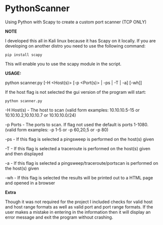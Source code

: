 # PythonScanner

Using Python with Scapy to create a custom port scanner (TCP ONLY)

**NOTE**

I developed this all in Kali linux because it has Scapy on it locally. If you are developing on another distro you need to use the following command:

```pip install scapy```

This will enable you to use the scapy module in the script.


**USAGE:**

python scanner.py [-H <Host(s)> [-p <Port(s)> | -ps | -T | -a] [-wh]]

If the host flag is not selected the gui version of the program will start:

```python scanner.py```

-H Host(s)     - The host to scan (valid form examples: 10.10.10.5-15 or 10.10.10.2,10.10.10.7 or 10.10.10.0/24)

-p Ports    - The ports to scan. If flag not used the default is ports 1-1080. (valid form examples: -p 1-5 or -p 60,20,5 or -p 80)

-ps         - If this flag is selected a pingsweep is performed on the host(s) given

-T          - If this flag is selected a traceroute is performed on the host(s) given and then displayed

-a          - If this flag is selected a pingsweep/traceroute/portscan is performed on the host(s) given

-wh         - If this flag is selected the results will be printed out to a HTML page and opened in a browser

**Extra**

Though it was not required for the project I included checks for valid host and host range formats as well as valid port and port range formats. If the user makes a mistake in entering in the information then it will display an error message and exit the program without crashing.
